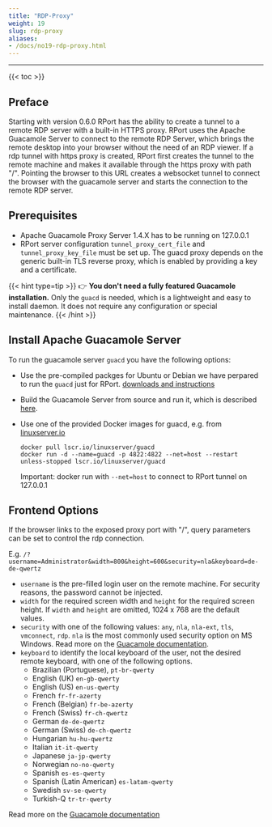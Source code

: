 ```yaml
---
title: "RDP-Proxy"
weight: 19
slug: rdp-proxy
aliases:
- /docs/no19-rdp-proxy.html
---
```

---
{{< toc >}}

## Preface

Starting with version 0.6.0 RPort has the ability to create a tunnel to a remote RDP server with a built-in HTTPS proxy.
RPort uses the Apache Guacamole Server to connect to the remote RDP Server, which brings the remote desktop into your
 browser without the need of an RDP viewer. If a rdp tunnel with https proxy is created, RPort first creates the tunnel
to the remote machine and makes it available through the https proxy with path "/". Pointing the browser to this URL
creates a websocket tunnel to connect the browser with the guacamole server and starts the connection to the remote RDP server.

## Prerequisites

* Apache Guacamole Proxy Server 1.4.X has to be running on 127.0.0.1
* RPort server configuration `tunnel_proxy_cert_file` and `tunnel_proxy_key_file` must be set up.
  The guacd proxy depends on the generic built-in TLS reverse proxy, which is enabled by providing a key and a certificate.

{{< hint type=tip >}}
👉 **You don't need a fully featured Guacamole installation.** Only the `guacd` is needed, which is a lightweight and
easy to install daemon. It does not require any configuration or special maintenance.
{{< /hint >}}

## Install Apache Guacamole Server

To run the guacamole server `guacd` you have the following options:

* Use the pre-compiled packges for Ubuntu or Debian we have perpared to run the `guacd` just for RPort.
  [downloads and instructions](https://github.com/openrport/rport-guacamole/releases)
* Build the Guacamole Server from source and run it, which is described
  [here](http://guacamole.incubator.apache.org/doc/gug/installing-guacamole.html).
* Use one of the provided Docker images for guacd,
  e.g. from [linuxserver.io](https://docs.linuxserver.io/images/docker-guacd)

  ```shell
  docker pull lscr.io/linuxserver/guacd
  docker run -d --name=guacd -p 4822:4822 --net=host --restart unless-stopped lscr.io/linuxserver/guacd
  ```

  Important: docker run with `--net=host` to connect to RPort tunnel on 127.0.0.1

## Frontend Options

If the browser links to the exposed proxy port with "/", query parameters can be set to control the rdp connection.

E.g. `/?username=Administrator&width=800&height=600&security=nla&keyboard=de-de-qwertz`

* `username` is the pre-filled login user on the remote machine. For security reasons, the password cannot be injected.
* `width` for the required screen width and `height` for the required screen height. If `width` and `height` are omitted,
  1024 x 768 are the default values.
* `security` with one of the following values: `any`, `nla`, `nla-ext`, `tls`, `vmconnect`, `rdp`.
  `nla` is the most commonly used security option on MS Windows. Read more on the
  [Guacamole documentation](https://guacamole.apache.org/doc/gug/configuring-guacamole.html#authentication-and-security).
* `keyboard` to identify the local keyboard of the user, not the desired remote keyboard, with one of the following options.
  * Brazilian (Portuguese), `pt-br-qwerty`
  * English (UK) `en-gb-qwerty`
  * English (US) `en-us-qwerty`
  * French `fr-fr-azerty`
  * French (Belgian) `fr-be-azerty`
  * French (Swiss) `fr-ch-qwertz`
  * German `de-de-qwertz`
  * German (Swiss) `de-ch-qwertz`
  * Hungarian `hu-hu-qwertz`
  * Italian `it-it-qwerty`
  * Japanese `ja-jp-qwerty`
  * Norwegian `no-no-qwerty`
  * Spanish `es-es-qwerty`
  * Spanish (Latin American) `es-latam-qwerty`
  * Swedish `sv-se-qwerty`
  * Turkish-Q `tr-tr-qwerty`

Read more on the [Guacamole documentation](https://guacamole.apache.org/doc/gug/configuring-guacamole.html#session-settings)
